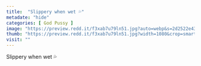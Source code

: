 ```yaml
---
title:  "Slippery when wet 💦"
metadate: "hide"
categories: [ God Pussy ]
image: "https://preview.redd.it/f3xab7u79ln51.jpg?auto=webp&s=2d2522e4336029ff7733e17a09e2c0188bc12e5a"
thumb: "https://preview.redd.it/f3xab7u79ln51.jpg?width=1080&crop=smart&auto=webp&s=5c5322d2db50f9c1f196765e7bc89b982932b7af"
visit: ""
---
```

Slippery when wet 💦
